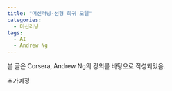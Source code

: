 ```yaml
---
title: "머신러닝-선형 회귀 모델"
categories:
  - 머신러닝
tags:
  - AI
  - Andrew Ng
---
```


본 글은 Corsera, Andrew Ng의 강의를 바탕으로 작성되었음.

추가예정
